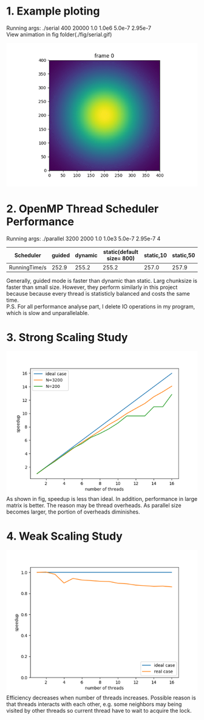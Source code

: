# 1. Example ploting
Running args: ./serial 400 20000 1.0 1.0e6 5.0e-7 2.95e-7       
View animation in fig folder(./fig/serial.gif)      

![gif](./fig/serial.gif)

# 2. OpenMP Thread Scheduler Performance
Running args: ./parallel 3200 2000 1.0 1.0e3 5.0e-7 2.95e-7 4       

Scheduler | guided | dynamic | static(default size= 800) | static,10 | static,50
--- | --- | --- | --- | --- | ---
RunningTime/s| 252.9 | 255.2 | 255.2 | 257.0 | 257.9

Generally, guided mode is faster than dynamic than static. Larg chunksize is faster than small size. However, they perform similarly in this project because
because every thread is statisticly balanced and costs the same time.       
P.S. For all performance analyse part, I delete IO operations in my program, which is slow and unparallelable.

# 3. Strong Scaling Study
![strong scaling](./fig/strong_scaling.png)
As shown in fig, speedup is less than ideal. In addition, performance in large matrix is better. The reason may be thread overheads. As parallel size becomes larger, the portion of overheads diminishes.

# 4. Weak Scaling Study
![weak scaling](./fig/weak_scaling.png)
Efficiency decreases when number of threads increases. Possible reason is that threads interacts with each other, e.g. some neighbors may being visited by other threads so current thread have to wait to acquire the lock.